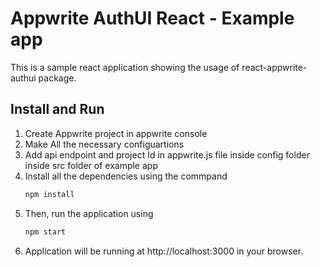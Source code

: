 # Appwrite AuthUI React - Example app

This is a sample react application showing the usage of react-appwrite-authui package.

## Install and Run

1. Create Appwrite project in appwrite console
2. Make All the necessary configuartions
3. Add api endpoint and project Id in appwrite.js file inside config folder inside src folder of example app
4. Install all the dependencies using the commpand
    ```bash
    npm install
   ```
5. Then, run the application using 
    ```bash
    npm start
    ```
6. Application will be running at http://localhost:3000 in your browser.